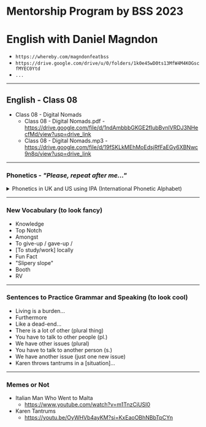 # Mentorship Program by BSS 2023
# English with Daniel Magndon

- ``` https://whereby.com/magndonfeatbss ``` 
- ``` https://drive.google.com/drive/u/0/folders/1k0e45wD0ts13MfW4M4KOGscfMYEC0Ytd ```
- ``` ... ```

___

## English - Class 08

- Class 08 - Digital Nomads
  - Class 08 - Digital Nomads.pdf - https://drive.google.com/file/d/1ndAmbbbGKGE2fIubBvnlVRDJ3NHecfMd/view?usp=drive_link
  - Class 08 - Digital Nomads.mp3 - https://drive.google.com/file/d/19fSKLkMEhMoEdsjRfFaEGy6XBNwc9n8q/view?usp=drive_link
  
___

### Phonetics - _"Please, repeat after me..."_

<p>
<details>
<summary>Phonetics in UK and US using IPA (International Phonetic Alphabet)</summary>

  - gave[-up] - US  /ɡeɪv/ UK  /ɡeɪv/
  - locally - US  /ˈloʊ.kəl.i/ UK  /ˈləʊ.kəl.i/
  - remotely - US  /rɪˈmoʊt.li/ UK  /rɪˈməʊt.li/
  - experience - US  /ɪkˈspɪr.i.əns/ UK  /ɪkˈspɪə.ri.əns/
  - nomad - US  /ˈnoʊ.mæd/ UK  /ˈnəʊ.mæd/
  - pyramid - US  /ɪkˈspɪr.i.əns/ UK  /ɪkˈspɪə.ri.əns/
  - burden - US  /ˈbɝː.dən/ UK  /ˈbɜː.dən/
  - struggling - US  /ˈstrʌɡ.lɪŋ/ UK  /ˈstrʌɡ.lɪŋ/ 
  - complementary - US  /ˌkɑːm.pləˈmen.t̬ɚ.i/ UK  /ˌkɒm.plɪˈmen.tər.i/
  - resource - US  /ˈriː.sɔːrs/ /ˈriː.zɔːrs/ UK  /rɪˈzɔːs/ /ˈriː.sɔːs/ 
  - booth - US  /buːθ/ UK  /buːð/
  - policy - US  /ˈpɑː.lə.si/ UK  /ˈpɒl.ə.si/
  - tantrum - US  /ˈtæn.trəm/ UK  /ˈtæn.trəm/
  - oi - exclamation UK informal] (also oy) /ɔɪ/ (US hey)

</details>
</p>


___

### New Vocabulary (to look fancy) 

- Knowledge
- Top Notch
- Amongst
- To give-up / gave-up / 
- [To study/work] locally
- Fun Fact
- "Slipery slope" 
- Booth
- RV 

___

### Sentences to Practice Grammar and Speaking (to look cool)

- Living is a burden...
- Furthermore
- Like a dead-end...
- There is a lot of other (plural thing)
- You have to talk to other people (pl.)
- We have other issues (plural)
- You have to talk to another person (s.)
- We have another issue (just one new issue)
- Karen throws tantrums in a [situation]...

___

### Memes or Not

- Italian Man Who Went to Malta
  - https://www.youtube.com/watch?v=m1TnzCiUSI0
- Karen Tantrums
  - https://youtu.be/OyWHVb4ayKM?si=KxEaoOBhNBbTpCYn

